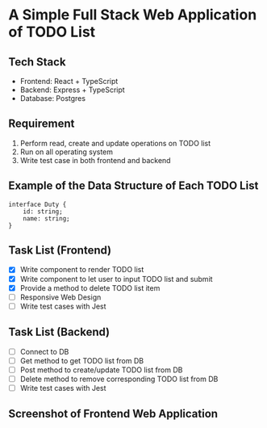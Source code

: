 # A Simple Full Stack Web Application of TODO List

## Tech Stack

- Frontend: React + TypeScript
- Backend: Express + TypeScript
- Database: Postgres

## Requirement

1. Perform read, create and update operations on TODO list
2. Run on all operating system
3. Write test case in both frontend and backend

## Example of the Data Structure of Each TODO List

```
interface Duty {
    id: string;
    name: string;
}
```

## Task List (Frontend)

- [x] Write component to render TODO list
- [x] Write component to let user to input TODO list and submit
- [x] Provide a method to delete TODO list item
- [ ] Responsive Web Design
- [ ] Write test cases with Jest

## Task List (Backend)

- [ ] Connect to DB
- [ ] Get method to get TODO list from DB
- [ ] Post method to create/update TODO list from DB
- [ ] Delete method to remove corresponding TODO list from DB
- [ ] Write test cases with Jest

## Screenshot of Frontend Web Application
